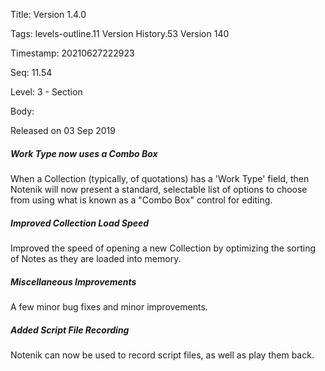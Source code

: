 Title:  Version 1.4.0

Tags:   levels-outline.11 Version History.53 Version 140

Timestamp: 20210627222923

Seq:    11.54

Level:  3 - Section

Body: 

Released on 03 Sep 2019
 
##### Work Type now uses a Combo Box

When a Collection (typically, of quotations) has a 'Work Type' field, then Notenik will now present a standard, selectable list of options to choose from using what is known as a "Combo Box" control for editing. 

 
##### Improved Collection Load Speed

Improved the speed of opening a new Collection by optimizing the sorting of Notes as they are loaded into memory. 

 
##### Miscellaneous Improvements

A few minor bug fixes and minor improvements. 

 
##### Added Script File Recording

Notenik can now be used to record script files, as well as play them back.

